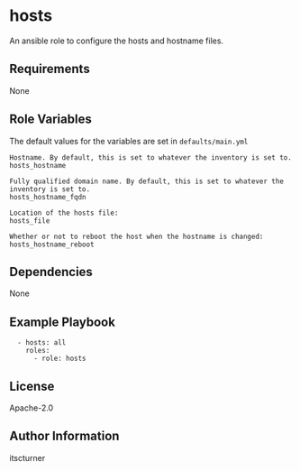 hosts
=====

An ansible role to configure the hosts and hostname files.

Requirements
------------

None

Role Variables
--------------

The default values for the variables are set in `defaults/main.yml`
```
Hostname. By default, this is set to whatever the inventory is set to.
hosts_hostname

Fully qualified domain name. By default, this is set to whatever the inventory is set to.
hosts_hostname_fqdn

Location of the hosts file:
hosts_file

Whether or not to reboot the host when the hostname is changed:
hosts_hostname_reboot
```

Dependencies
------------

None

Example Playbook
----------------
```
  - hosts: all
    roles:
      - role: hosts
```

License
-------

Apache-2.0

Author Information
------------------

itscturner
